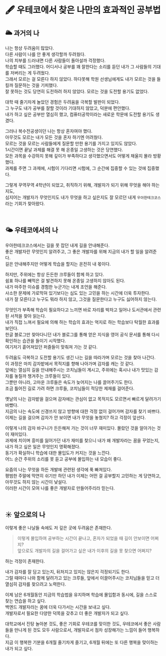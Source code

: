 # 🖋 우테코에서 찾은 나만의 효과적인 공부법

## 🌥 과거의 나 
나는 항상 두려움이 많았다.  
다른 사람이 나를 안 좋게 생각할까 두려웠다.  
나의 치부를 드러내면 다른 사람들이 돌아설까 걱정했다.  
학습할 때도 그러했다. 어디서나 공부를 꽤 잘한다는 소리를 듣던 내가 그 사람들의 기대를 저버리는 게 두려웠다.  
그래서 모르는 걸 모른다 하지 않았다. 하다못해 학원 선생님에게도 내가 모르는 것을 들킬까 질문하는 것을 기피했다.  
잘 못하는 것도 당연히 도전하려 하지 않았다. 모르는 것을 도전할 용기도 없었다.  

대학 때 줄기차게 놀았던 경험은 두려움을 극복할 발판이 되었다.  
그 누구도 내가 공부를 잘할 것이라 기대하지 않았고, 덕분에 편안했다.  
내가 하고 싶은 공부만 열심히 했고, 컴퓨터공학이라는 새로운 학문에 도전할 용기도 생겼다.  

그러나 복수전공생이던 나는 항상 혼자여야 했다.  
아무것도 모르는 내가 모든 것을 혼자 하기엔 어려웠다.  
모르는 것을 모르는 사람들에게 질문할 만한 용기를 가지고 있지도 않았다.  
1시간이면 끝날 과제를 해결 못 해 온종일 고생하는 것은 당연했다.  
모든 과목을 수강하지 못해 깊이가 부족하다고 생각했으면서도 어떻게 채울지 몰라 방황했다.  
과제를 주면 그 과제에, 시험이 기다리면 시험에, 그 순간에 집중할 수 있는 것에 집중했다.  

그렇게 꾸역꾸역 4학년이 되었고, 취직하기 위해, 개발자가 되기 위해 무엇을 해야 하는지도,  
심지어는 개발자가 무엇인지도 내가 무엇을 하고 싶은지도 잘 모르던 내게 `우아한테크코스`라는 기회가 찾아왔다.  

<br>

## 🌤 우테코에서의 나
우아한테크코스에서는 길을 못 잡던 내게 길을 안내해준다.  
좋은 개발자란 무엇인지 알려주고, 그 좋은 개발자를 위해 지금의 내가 할 일을 알려준다.  
길은 안내해주지만 어떻게 학습을 할지는 온전히 내 몫이다.  

하지만, 주위에는 항상 든든한 크루들이 함께 하고 있다.  
쉼표 하나를 빼먹은 걸 발견하지 못해 온종일 고생하지 않아도 된다.  
내가 마주한 이슈를 경험한 누군가는 내게 조언을 해준다.  
사소한 문제에 가로막혀 있기보다는 심도 있는 고민을 하는 시간에 더욱 투자한다.  
내가 잘 모른다고 누구도 뭐라 하지 않고, 그것을 질문한다고 누구도 싫어하지 않는다.  

무엇인가 부족해 학습이 필요하다고 느끼면 바로 자리를 박차고 일어나 도서관에서 관련된 서적을 찾아 읽는다.  
내가 직접 느껴서 필요에 의해 하는 학습의 효과는 억지로 하는 학습보다 탁월한 효과를 보인다.  
한글 블로그만 찾아다니던 내가 블로그를 통해 얻은 지식을 영어 공식 문서를 통해 다시 확인하는 습관을 들이기 시작했다.  
여기저기 흩어져있던 퍼즐들이 맞춰져 가는 것 같다.  

두려움도 극복하고 도전할 용기도 생긴 나는 길을 따라가며 모르는 것을 찾아 나간다.  
이 과정은 마치 감자밭에서 목적지를 향해 나아가며 감자를 캐는 것 같다.  
앞에는 열심히 길을 안내해주시는 코치님들이 계시고, 주위에는 혹시나 내가 맛있는 감자를 놓칠까 챙겨주는 크루들이 있다.  
그뿐만 아니라, 고마운 크루들은 속도가 늦어지는 나를 끌어주기도 한다.  
조금 틀어진 길로 가려 하면 크루들, 코치님들이 적당한 제재를 걸어준다.  

옛날의 나는 감자밭을 걸으며 감자에는 관심이 없고 목적지도 모르면서 빠르게 달려가기 바빴다.  
지금의 나는 속도에 신경쓰지 않고 방향에 대한 걱정 없이 걸어가며 감자를 찾기 바쁘다.  
이제는 길을 걸으며 감자가 안 보이면 내가 무엇을 놓쳤지? 하고 걱정이 앞선다.  

이렇게 나의 감자 바구니가 든든해져 가는 것이 너무 재미있다. 몰랐던 것을 알아가는 것이 재미있다.  
과제에 치이며 흥미를 잃어가던 내가 재미를 찾으니 내가 왜 개발자라는 꿈을 꾸었는지, 내가 하고 싶은 일은 무엇인지 명확해졌다.  
동기가 확실하니 학습에 대한 몰입도가 커지는 것을 느낀다.  
어느 순간 주위의 소리를 못 듣고 공부에 몰입하는 내 모습이 좋다.  

요즘의 나는 무엇을 하든 개발에 관련된 생각에 푹 빠져있다.  
평범한 주말에 막연히 쉬기만 하던 내가 이제는 어떤 걸 공부할지 고민하는 게 당연하고, 아무것도 하지 않는 시간이 낯설다.  
이러한 시간이 모여 나를 좋은 개발자로 만들어주리라 믿는다.  

<br>

## ☀️ 앞으로의 나
이렇게 좋은 나날들 속에도 저 깊은 곳에 두려움은 존재한다.  
> 이렇게 몰입하여 공부하는 시간이 끝나고, 혼자가 되었을 때 길이 안보이면 어쩌지?  
> 앞으로도 개발자의 길을 걸어가고 싶은 내가 이후의 길을 못 찾으면 어쩌지?  

하는 걱정이 존재한다.  

내가 감자를 잘 담고 있는지, 뒤처지고 있지는 않은지 걱정되기도 한다.  
그럴 때마다 나와 함께 달려가고 있는 크루들, 앞에서 이끌어주시는 코치님들을 믿고 더 열심히 감자를 찾으려고 노력한다.  

이제 남은 6개월동안 지금의 학습법을 유지하며 학습에 몰입함과 동시에, 길을 스스로 찾는 연습을 하고 싶다.  
백엔드 개발자라는 꿈에 더욱 다가서는 시간을 보내고 싶다.  
개발자로서 필요한 다양한 덕목을 갖추고 더 좋은 개발자가 되고 싶다.  

대학교에서 진탕 놀아본 것도, 좋은 기회로 우테코를 맞이한 것도, 우테코에서 좋은 사람들을 만나게 된 것도 모두 사람으로서, 개발자로서 점차 성장해가는 느낌이 들어 행복하다.  
지금 이 행복한 기분을 6개월 줄기차게 즐기고, 6개월 뒤에는 또 다른 행복을 맞이하는 내가 되고 싶다.  
